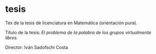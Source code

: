 # tesis
Tex de la tesis de licenciatura en Matemática (orientación pura). 

Título de la tesis: *El problema de la palabra de los grupos virtualmente libres*.

Director: Iván Sadofschi Costa



